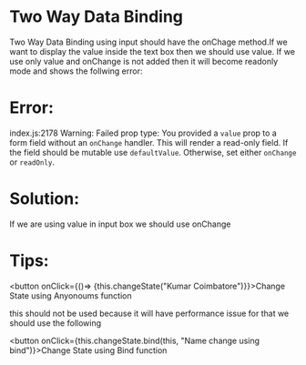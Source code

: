 Two Way Data Binding
======================
Two Way Data Binding using input should have the onChage method.If we want to display the value inside the text box then we should use value.
If we use only value and onChange is not added then it will become readonly mode and shows the follwing error:

Error:
========
index.js:2178 Warning: Failed prop type: You provided a `value` prop to a form field without an `onChange` handler. This will render a read-only field. If the field should be mutable use `defaultValue`. Otherwise, set either `onChange` or `readOnly`.

Solution:
============
If we are using value in input box we should use onChange


Tips:
=======

<button onClick={()=> {this.changeState("Kumar Coimbatore")}}>Change State using Anyonoums function</button>

this should not be used because it will have performance issue for that we should use the following

<button onClick={this.changeState.bind(this, "Name change using bind")}>Change State using Bind function</button>
